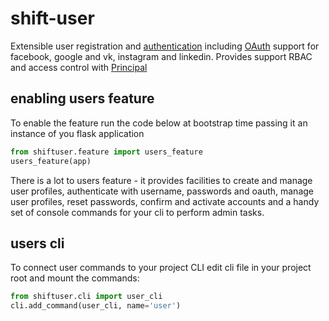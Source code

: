 # shift-user
Extensible user registration and [authentication](https://flask-login.readthedocs.io/en/latest/) including [OAuth](https://pythonhosted.org/Flask-OAuth/) support for facebook, google and vk, instagram and linkedin.
Provides support RBAC and access control with [Principal](http://pythonhosted.org/Flask-Principal/)


## enabling users feature
To enable the feature run the code below at bootstrap time passing it an instance
of you flask application

```python
from shiftuser.feature import users_feature
users_feature(app)
```

There is a lot to users feature - it provides facilities to create and manage user profiles, authenticate with username, passwords and oauth, manage user profiles, reset passwords, confirm and activate accounts and a handy set of console commands for your cli to perform admin tasks.

## users cli
To connect user commands to your project CLI edit cli file in your project root and mount the commands:

```python
from shiftuser.cli import user_cli
cli.add_command(user_cli, name='user')
```